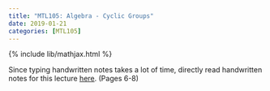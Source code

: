 ```yaml
---
title: "MTL105: Algebra - Cyclic Groups"
date: 2019-01-21
categories: [MTL105]
---
```

{% include lib/mathjax.html %}

Since typing handwritten notes takes a lot of time, directly read handwritten notes for  this lecture [here](https://drive.google.com/file/d/1Gmeed__yYEq1ohjELFfOLV4PWbGMnQP8/view?usp=sharing). (Pages 6-8)